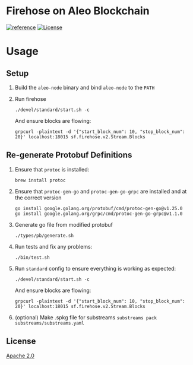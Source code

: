 # Firehose on Aleo Blockchain
[![reference](https://img.shields.io/badge/godoc-reference-5272B4.svg?style=flat-square)](https://pkg.go.dev/github.com/NexusDAO/firehose-aleo)
[![License](https://img.shields.io/badge/License-Apache%202.0-blue.svg)](https://opensource.org/licenses/Apache-2.0)

# Usage

## Setup

1. Build the `aleo-node` binary and bind `aleo-node` to the `PATH`
1. Run firehose
    ```
    ./devel/standard/start.sh -c
    ```

    And ensure blocks are flowing:

    ```
    grpcurl -plaintext -d '{"start_block_num": 10, "stop_block_num": 20}' localhost:18015 sf.firehose.v2.Stream.Blocks
    ```

## Re-generate Protobuf Definitions

1. Ensure that `protoc` is installed:
   ```
   brew install protoc
   ```

1. Ensure that `protoc-gen-go` and `protoc-gen-go-grpc` are installed and at the correct version
    ```
    go install google.golang.org/protobuf/cmd/protoc-gen-go@v1.25.0
    go install google.golang.org/grpc/cmd/protoc-gen-go-grpc@v1.1.0
    ```

1. Generate go file from modified protobuf

   ```
   ./types/pb/generate.sh
   ```

1. Run tests and fix any problems:

    ```
    ./bin/test.sh
    ```

1. Run `standard` config to ensure everything is working as expected:

    ```
    ./devel/standard/start.sh -c
    ```

    And ensure blocks are flowing:

    ```
    grpcurl -plaintext -d '{"start_block_num": 10, "stop_block_num": 20}' localhost:18015 sf.firehose.v2.Stream.Blocks
    ```

1. (optional) Make .spkg file for substreams
    ```substreams pack substreams/substreams.yaml```

## License

[Apache 2.0](LICENSE)